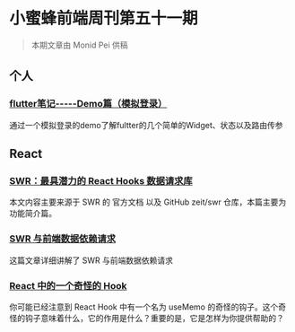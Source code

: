 # 小蜜蜂前端周刊第五十一期

> 本期文章由 Monid Pei 供稿

## 个人

### [flutter笔记-----Demo篇（模拟登录）](https://www.jianshu.com/p/5460695661b6)

通过一个模拟登录的demo了解fultter的几个简单的Widget、状态以及路由传参

## React

### [SWR：最具潜力的 React Hooks 数据请求库](https://zhuanlan.zhihu.com/p/89570321)

本文内容主要来源于 SWR 的 官方文档 以及 GitHub zeit/swr 仓库，本篇主要为功能简介篇。

### [SWR 与前端数据依赖请求](https://zhuanlan.zhihu.com/p/90660704)

这篇文章详细讲解了 SWR 与前端数据依赖请求

### [React 中的一个奇怪的 Hook](https://mp.weixin.qq.com/s?__biz=MzA5MTI0ODUzNQ==&mid=2652951350&idx=1&sn=7a755155501fe098a721a97beea4a345&chksm=8bab31cebcdcb8d8945b70d23b99a8018f1501b71aedfe6f7087ee0691ef7f824ca8832bace0&mpshare=1&scene=1&srcid=&sharer_sharetime=1576546159884&sharer_shareid=864accc0bc5840e8121da1405d568024&rd2werd=1#wechat_redirect)

你可能已经注意到 React Hook 中有一个名为 useMemo 的奇怪的钩子。这个奇怪的钩子意味着什么，它的作用是什么？重要的是，它是怎样为你提供帮助的？